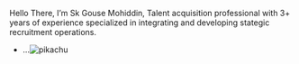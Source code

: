 Hello There, I’m Sk Gouse Mohiddin, Talent acquisition professional with 3+ years of experience specialized in integrating and developing stategic recruitment operations.

- ...![pikachu](https://github.com/user-attachments/assets/dfdf44ae-1ab8-4d63-87e2-a3be859c1a1e)


<!---
SGM8639/SGM8639 is a ✨ special ✨ repository because its `README.md` (this file) appears on your GitHub profile.
You can click the Preview link to take a look at your changes.
--->
